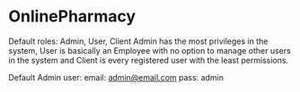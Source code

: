 # OnlinePharmacy
Default roles: Admin, User, Client Admin has the most privileges in the system, User is basically an Employee with no option to manage other users in the system and Client is every registered user with the least permissions. 

Default Admin user: email: admin@email.com pass: admin
